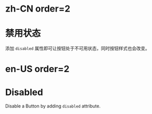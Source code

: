 # zh-CN order=2

# 禁用状态

添加 `disabled` 属性即可让按钮处于不可用状态，同时按钮样式也会改变。

# en-US order=2

# Disabled

Disable a Button by adding `disabled` attribute.
